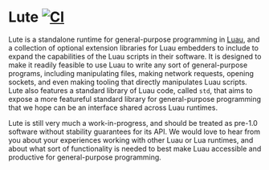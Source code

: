 Lute [![CI](https://github.com/luau-lang/lute/actions/workflows/ci.yml/badge.svg)](https://github.com/luau-lang/lute/actions/workflows/ci.yml)
====

Lute is a standalone runtime for general-purpose programming in [Luau](https://luau.org), and a collection of optional extension libraries for Luau embedders to include to expand the capabilities of the Luau scripts in their software.
It is designed to make it readily feasible to use Luau to write any sort of general-purpose programs, including manipulating files, making network requests, opening sockets, and even making tooling that directly manipulates Luau scripts.
Lute also features a standard library of Luau code, called `std`, that aims to expose a more featureful standard library for general-purpose programming that we hope can be an interface shared across Luau runtimes.

Lute is still very much a work-in-progress, and should be treated as pre-1.0 software without stability guarantees for its API.
We would love to hear from you about your experiences working with other Luau or Lua runtimes, and about what sort of functionality is needed to best make Luau accessible and productive for general-purpose programming.
